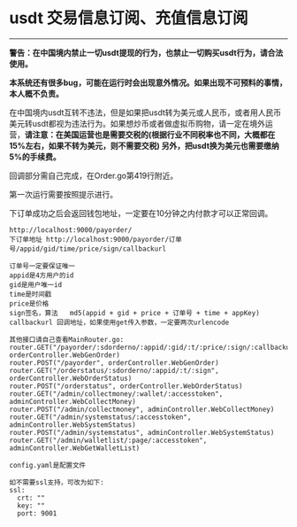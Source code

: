 # usdt 交易信息订阅、充值信息订阅

-------

**警告：在中国境内禁止一切usdt提现的行为，也禁止一切购买usdt行为，请合法使用。**

**本系统还有很多bug，可能在运行时会出现意外情况。如果出现不可预料的事情，本人概不负责。**

在中国境内usdt互转不违法，但是如果把usdt转为美元或人民币，或者用人民币美元转usdt都视为违法行为。如果想炒币或者做虚拟币购物，请一定在境外运营，**请注意：在美国运营也是需要交税的(根据行业不同税率也不同，大概都在15%左右，如果不转为美元，则不需要交税) 另外，把usdt换为美元也需要缴纳5%的手续费。**

回调部分需自己完成，在Order.go第419行附近。

第一次运行需要按照提示进行。

下订单成功之后会返回钱包地址，一定要在10分钟之内付款才可以正常回调。

```
http://localhost:9000/payorder/
下订单地址 http://localhost:9000/payorder/订单号/appid/gid/time/price/sign/callbackurl

订单号一定要保证唯一
appid是4方用户的id
gid是用户唯一id
time是时间戳
price是价格
sign签名，算法   md5(appid + gid + price + 订单号 + time + appKey)
callbackurl 回调地址，如果使用get传入参数，一定要两次urlencode

其他接口请自己查看MainRouter.go:
router.GET("/payorder/:sdorderno/:appid/:gid/:t/:price/:sign/:callbackurl", orderController.WebGenOrder)
router.POST("/payorder", orderController.WebGenOrder)
router.GET("/orderstatus/:sdorderno/:appid/:t/:sign", orderController.WebOrderStatus)
router.POST("/orderstatus", orderController.WebOrderStatus)
router.GET("/admin/collectmoney/:wallet/:accesstoken", adminController.WebCollectMoney)
router.POST("/admin/collectmoney", adminController.WebCollectMoney)
router.GET("/admin/systemstatus/:accesstoken", adminController.WebSystemStatus)
router.POST("/admin/systemstatus", adminController.WebSystemStatus)
router.GET("/admin/walletlist/:page/:accesstoken", adminController.WebGetWalletList)
```

```
config.yaml是配置文件

如不需要ssl支持，可改为如下:
ssl:
  crt: ""
  key: ""
  port: 9001
```
